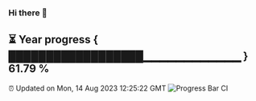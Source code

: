 ### Hi there 👋
⏳ Year progress { ██████████████████▁▁▁▁▁▁▁▁▁▁▁▁ } 61.79 %
---
⏰ Updated on Mon, 14 Aug 2023 12:25:22 GMT
![Progress Bar CI](https://github.com/liununu/liununu/workflows/Progress%20Bar%20CI/badge.svg)
